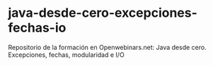 # java-desde-cero-excepciones-fechas-io
Repositorio de la formación en Openwebinars.net: Java desde cero. Excepciones, fechas, modularidad e I/O
